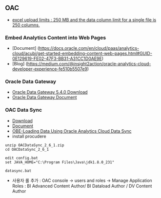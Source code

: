 ## OAC

* [excel upload limits : 250 MB and the data column limit for a single file is 250 columns.](https://docs.oracle.com/en/cloud/paas/analytics-cloud/acubi/add-spreadsheets-data-sets-acubi.html#GUID-7A93A9DD-17EE-4BE5-86CB-615095919314)

### Embed Analytics Content into Web Pages
* [Document] (https://docs.oracle.com/en/cloud/paas/analytics-cloud/acubi/get-started-embedding-content-web-pages.html#GUID-0E129619-FE02-47F3-BB31-A31CC1D0AE9E)
* [Blog] (https://medium.com/@insight2action/oracle-analytics-cloud-developer-experience-fe510b5507e9)

### Oracle Data Gateway
* [Oracle Data Gateway 5.4.0 Download](https://www.oracle.com/middleware/technologies/oac-downloads.html)
* [Oracle Data Gateway Document](https://docs.oracle.com/en/cloud/paas/analytics-cloud/acabi/typical-workflow-connecting-premise-data-sources.html)
### OAC Data Sync
* [Download](https://www.oracle.com/middleware/technologies/oac-downloads.html)
* [Document](https://download.oracle.com/otn/java/cloud-service/OACDataSync_2_6_Documentation.pdf?AuthParam=1586435835_2b5176e367f254703d0651663f805410)
* [OBE-Loading Data Using Oracle Analytics Cloud Data Sync](https://www.oracle.com/webfolder/technetwork/tutorials/obe/cloud/oac_bi/loading_data_datasync/datasync_loading.html)
* install procudere
```
unzip OACDataSync_2_6_1.zip
cd OACDataSync_2_6_1

edit config.bat
set JAVA_HOME="C:\Program Files\Java\jdk1.8.0_231"

datasync.bat
```
* 사용자 롤 추가 : OAC console ->  users and roles -> Manage Application Roles : BI Advanced Content Author/  BI Dataload Author / DV Content Author 
